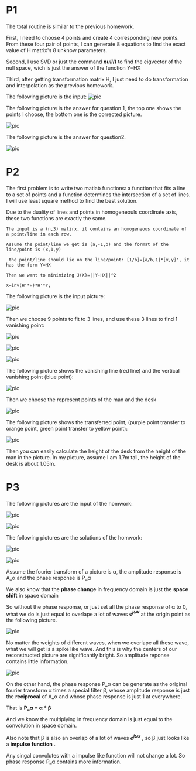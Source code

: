 # P1

The total routine is similar to the previous homework.

First, I need to choose 4 points and create 4 corresponding new points. From these four pair of points, I can generate 8 equations to find the exact value of H matrix's 8 unknow parameters.

Second, I use SVD or just the command ***null()*** to find the eigvector of the null space, wich is just the answer of the function Y=HX

Third, after getting transformation matrix H, I just need to do transformation and interpolation as the previous homework.

The following picture is the input:
![pic](https://github.com/Flocculus/CV/blob/master/pic/inputCVP1P1.jpg)

The following picture is the answer for question 1, the top one shows the points I choose, the bottom one is the corrected picture.

![pic](https://github.com/Flocculus/CV/blob/master/pic/output1.jpg) 

The following picture is the answer for question2.

![pic](https://github.com/Flocculus/CV/blob/master/pic/output2.jpg)

# P2

The first problem is to write two matlab functions: a function that fits a line to a set of points and a function determines the intersection of a set of lines. I will use least square method to find the best solution.

Due to the duality of lines and points in homogeneouls coordinate axis, these two functions are exactly the same.
```
The input is a (n,3) matirx, it contains an homogeneous coordinate of a point/line in each row.

Assume the point/line we get is (a,-1,b) and the format of the line/point is (x,1,y)

 the point/line should lie on the line/point: [1/b]=[a/b,1]*[x,y]', it has the form Y=HX

Then we want to minimizing J(X)=||Y-HX||^2

X=inv(H'*H)*H'*Y;
```

The following picture is the input picture:

![pic](https://github.com/Flocculus/CV/blob/master/pic/input.jpg)

Then we choose 9 points to fit to 3 lines, and use these 3 lines to find 1 vanishing point:

![pic](https://github.com/Flocculus/CV/blob/master/pic/CVP2Point1.png)

![pic](https://github.com/Flocculus/CV/blob/master/pic/CVP2Point2.png)

![pic](https://github.com/Flocculus/CV/blob/master/pic/CVP2Point3.png)

The following picture shows the vanishing line (red line) and the vertical vanishing point (blue point):

![pic](https://github.com/Flocculus/CV/blob/master/pic/VanishingPoint%26Line.jpg)

Then we choose the represent points of the man and the desk

![pic](https://github.com/Flocculus/CV/blob/master/pic/CVP2Point4.png)

The following picture shows the transferred point, (purple point transfer to orange point, green point transfer to yellow point):

![pic](https://github.com/Flocculus/CV/blob/master/pic/TransferredPoint.jpg)


Then you can easily calculate the height of the desk from the height of the man in the picture. In my picture, assume I am 1.7m tall, the height of the desk is about 1.05m.






# P3

The following pictures are the input of the homwork:

![pic](https://github.com/Flocculus/CV/blob/master/pic/1.jpg)

![pic](https://github.com/Flocculus/CV/blob/master/pic/2.jpg)

The following pictures are the solutions of the homwork:

![pic](https://github.com/Flocculus/CV/blob/master/pic/CVP1P_3output1.png)

![pic](https://github.com/Flocculus/CV/blob/master/pic/CVP1P3output2.png)

Assume the fourier transform of a picture is &alpha;, the amplitude response is A_&alpha; and the phase response is P_&alpha;

We also know that the **phase change** in frequency domain is just the **space shift** in space domain

So without the phase response, or just set all the phase response of &alpha; to 0, what we do is just equal to overlape a lot of waves ***e<sup>j&omega;x</sup>*** at the origin point as the following picture.

![pic](https://github.com/Flocculus/CV/blob/master/pic/example_of_overlape.png)

No matter the weights of different waves, when we overlape all these wave, what we will get is a spike like wave. And this is why the centers of our reconstructed picture are significantly bright. So amplitude reponse contains little information.

![pic](https://github.com/Flocculus/CV/blob/master/pic/HWP_2.png)

On the other hand, the phase response P_&alpha; can be generate as the original fourier transform &alpha; times a special filter &beta;, whose amplitude response is just the **reciprocal** of A_&alpha; and whose phase response is just 1 at everywhere.

That is **P_&alpha; = &alpha; * &beta;**

And we know the multiplying in frequency domain is just equal to the convolution in space domain.

Also note that &beta; is also an overlap of a lot of waves ***e<sup>j&omega;x</sup>*** , so &beta; just looks like a **impulse function** .
 
Any singal convolutes with a impulse like function will not change a lot. So phase response P_&alpha; contains more information.
